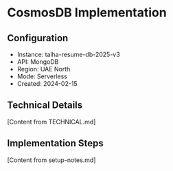 # CosmosDB Implementation

## Configuration

- Instance: talha-resume-db-2025-v3
- API: MongoDB
- Region: UAE North
- Mode: Serverless
- Created: 2024-02-15

## Technical Details

[Content from TECHNICAL.md]

## Implementation Steps

[Content from setup-notes.md]
